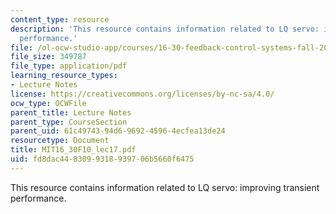 ```yaml
---
content_type: resource
description: 'This resource contains information related to LQ servo: improving transient
  performance.'
file: /ol-ocw-studio-app/courses/16-30-feedback-control-systems-fall-2010/fd8dac4483099318939706b5660f6475_MIT16_30F10_lec17.pdf
file_size: 349787
file_type: application/pdf
learning_resource_types:
- Lecture Notes
license: https://creativecommons.org/licenses/by-nc-sa/4.0/
ocw_type: OCWFile
parent_title: Lecture Notes
parent_type: CourseSection
parent_uid: 61c49743-94d6-9692-4596-4ecfea13de24
resourcetype: Document
title: MIT16_30F10_lec17.pdf
uid: fd8dac44-8309-9318-9397-06b5660f6475
---
```

This resource contains information related to LQ servo: improving transient performance.